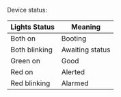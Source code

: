 Device status:

| Lights Status  | Meaning  |
|---|---|
| Both on  | Booting  |
| Both blinking  |  Awaiting status  |
| Green on  | Good  |
| Red on  | Alerted  |
| Red blinking  | Alarmed  | 